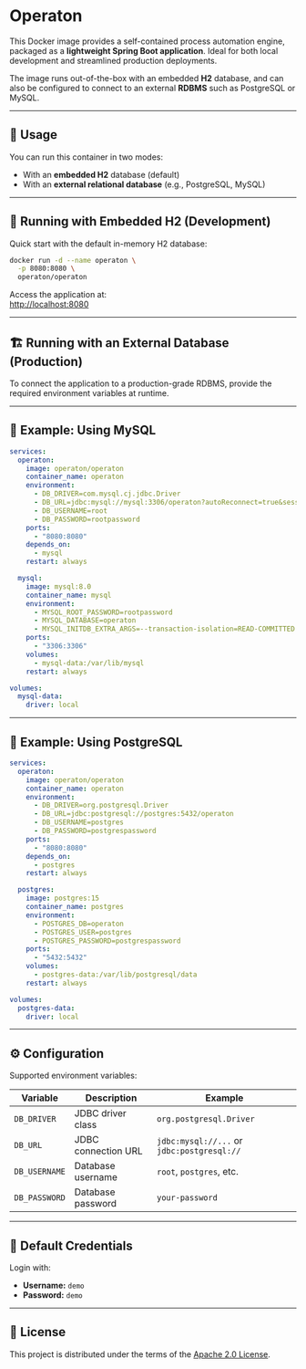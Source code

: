 # Operaton

This Docker image provides a self-contained process automation engine, packaged as a **lightweight Spring Boot application**. Ideal for both local development and streamlined production deployments.

The image runs out-of-the-box with an embedded **H2** database, and can also be configured to connect to an external **RDBMS** such as PostgreSQL or MySQL.

---

## 🔧 Usage

You can run this container in two modes:

- With an **embedded H2** database (default)
- With an **external relational database** (e.g., PostgreSQL, MySQL)

---

## 🧪 Running with Embedded H2 (Development)

Quick start with the default in-memory H2 database:

```bash
docker run -d --name operaton \
  -p 8080:8080 \
  operaton/operaton
```

Access the application at:  
[http://localhost:8080](http://localhost:8080)

---

## 🏗️ Running with an External Database (Production)

To connect the application to a production-grade RDBMS, provide the required environment variables at runtime.

---

## 🐬 Example: Using MySQL

```yaml
services:
  operaton:
    image: operaton/operaton
    container_name: operaton
    environment:
      - DB_DRIVER=com.mysql.cj.jdbc.Driver
      - DB_URL=jdbc:mysql://mysql:3306/operaton?autoReconnect=true&sessionVariables=transaction_isolation='READ-COMMITTED'
      - DB_USERNAME=root
      - DB_PASSWORD=rootpassword
    ports:
      - "8080:8080"
    depends_on:
      - mysql
    restart: always

  mysql:
    image: mysql:8.0
    container_name: mysql
    environment:
      - MYSQL_ROOT_PASSWORD=rootpassword
      - MYSQL_DATABASE=operaton
      - MYSQL_INITDB_EXTRA_ARGS=--transaction-isolation=READ-COMMITTED
    ports:
      - "3306:3306"
    volumes:
      - mysql-data:/var/lib/mysql
    restart: always

volumes:
  mysql-data:
    driver: local
```

---

## 🐘 Example: Using PostgreSQL

```yaml
services:
  operaton:
    image: operaton/operaton
    container_name: operaton
    environment:
      - DB_DRIVER=org.postgresql.Driver
      - DB_URL=jdbc:postgresql://postgres:5432/operaton
      - DB_USERNAME=postgres
      - DB_PASSWORD=postgrespassword
    ports:
      - "8080:8080"
    depends_on:
      - postgres
    restart: always

  postgres:
    image: postgres:15
    container_name: postgres
    environment:
      - POSTGRES_DB=operaton
      - POSTGRES_USER=postgres
      - POSTGRES_PASSWORD=postgrespassword
    ports:
      - "5432:5432"
    volumes:
      - postgres-data:/var/lib/postgresql/data
    restart: always

volumes:
  postgres-data:
    driver: local
```

---

## ⚙️ Configuration

Supported environment variables:

| Variable      | Description                  | Example                                     |
|---------------|------------------------------|---------------------------------------------|
| `DB_DRIVER`   | JDBC driver class            | `org.postgresql.Driver`                     |
| `DB_URL`      | JDBC connection URL          | `jdbc:mysql://...` or `jdbc:postgresql://`  |
| `DB_USERNAME` | Database username            | `root`, `postgres`, etc.                    |
| `DB_PASSWORD` | Database password            | `your-password`                             |

---

## 📂 Default Credentials

Login with:

- **Username:** `demo`
- **Password:** `demo`

---

## 📄 License

This project is distributed under the terms of the [Apache 2.0 License](https://www.apache.org/licenses/LICENSE-2.0).